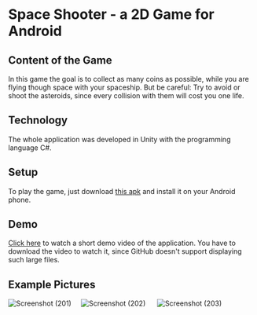 
# Space Shooter - a 2D Game for Android

## Content of the Game
In this game the goal is to collect as many coins as possible, while you are flying though space with your spaceship. 
But be careful: Try to avoid or shoot the asteroids, since every collision with them will cost you one life.

## Technology
The whole application was developed in Unity with the programming language C#.

## Setup 
To play the game, just download [this apk](export/SpaceShooterAPK.apk) and install it on your Android phone. 

## Demo
[Click here](DemoSpaceShooter.mp4) to watch a short demo video of the application. You have to download the video to watch it, since GitHub doesn't support displaying such large files. <br />

## Example Pictures
![Screenshot (201)](https://user-images.githubusercontent.com/66257427/118859759-e20fce00-b8da-11eb-8063-674fd495c20d.png)&nbsp;&nbsp;&nbsp;&nbsp;
![Screenshot (202)](https://user-images.githubusercontent.com/66257427/118859764-e340fb00-b8da-11eb-9b04-32807d66c109.png) &nbsp;&nbsp;&nbsp;&nbsp;
![Screenshot (203)](https://user-images.githubusercontent.com/66257427/118859769-e4722800-b8da-11eb-82fb-b8520a688aed.png)
